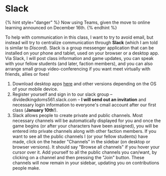 # Slack

{% hint style="danger" %}
Now using Teams, given the move to online learning announced on December 16th.&#x20;
{% endhint %}

To help with communication in this class, I want to try to avoid email, but instead will try to centralize communication through **Slack** (which I am told is similar to _Discord_). Slack is a group messenger application that can be installed on your phone and tablet, used on your browser or a desktop app. Via Slack, I will post class information and game updates, you can speak with your fellow students (and later, faction members), and you can also arrange small group video-conferencing if you want meet virtually with friends, allies or foes!

1. Download desktop apps [here](https://slack.com/downloads/) and other versions depending on the OS of your mobile device.
2. Register yourself and sign in to our slack group – dividedkingdoms561.slack.com – **I will send out an invitation** and necessary login information to everyone's cmail account after our first class (**January 10th**!).
3. Slack allows people to create private and public channels. Most necessary channels will be  automatically displayed for you and once the game begins (or after your characters have been assigned), you will be entered into private channels along with other faction members. If you want to see all the public channels I (or your fellow students) have made, click on the header "Channels" in the sidebar (on desktop or browser versions). It should say "Browse all channels" if you hover your cursor over it. Add yourself to all the public channels you can/want, by clicking on a channel and then pressing the "Join" button. These channels will now remain in your sidebar, updating you on contributions people make.
